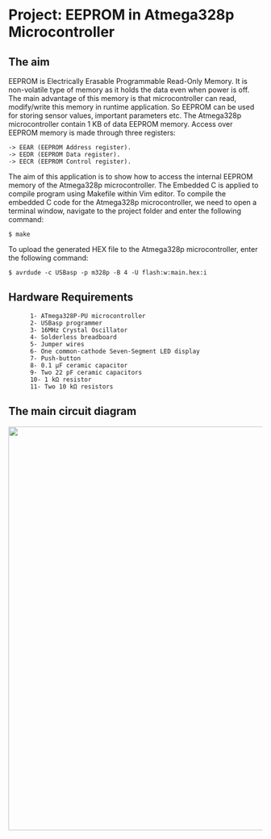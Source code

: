 # Project: EEPROM in Atmega328p Microcontroller

## The aim
EEPROM is Electrically Erasable Programmable Read-Only Memory. It is non-volatile type of memory as it holds the data even when power is off. The main advantage of this memory is that microcontroller can read, modify/write this memory in runtime application. So EEPROM can be used for storing sensor values, important parameters etc. The Atmega328p microcontroller contain 1 KB of data EEPROM memory. Access over EEPROM memory is made through three registers:
```
-> EEAR (EEPROM Address register).
-> EEDR (EEPROM Data register).
-> EECR (EEPROM Control register).
```
The aim of this application is to show how to access the internal EEPROM memory of the Atmega328p microcontroller. The Embedded C is applied to compile program using Makefile within Vim editor. 
To compile the embedded C code for the Atmega328p microcontroller, we need to open a terminal window, navigate to the project folder and enter the following command:
```
$ make
```
To upload the generated HEX file to the Atmega328p microcontroller, enter the following command:
```
$ avrdude -c USBasp -p m328p -B 4 -U flash:w:main.hex:i
```

## Hardware Requirements
```
      1- ATmega328P-PU microcontroller
      2- USBasp programmer
      3- 16MHz Crystal Oscillator
      4- Solderless breadboard
      5- Jumper wires
      6- One common-cathode Seven-Segment LED display
      7- Push-button
      8- 0.1 μF ceramic capacitor
      9- Two 22 pF ceramic capacitors
      10- 1 kΩ resistor
      11- Two 10 kΩ resistors
```

## The main circuit diagram
<img src="https://github.com/user-attachments/assets/61ecd03a-3059-4361-b8d8-8c23d65024d6" width="800">
